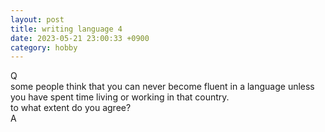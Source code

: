 ```yaml
---
layout: post
title: writing language 4
date: 2023-05-21 23:00:33 +0900
category: hobby
---
```

Q
<br/>
some people think that you can never become fluent in a language unless you have spent time living or working in that country.
<br/>
to what extent do you agree?
<br/>
A
<br/>


<br/>
<br/>
<br/>
<br/>
<br/>
<br/>
<br/>
<br/>
<br/>
<br/>
<br/>
<br/>

<br/>
<br/>
<br/>
<br/>

<br/>

